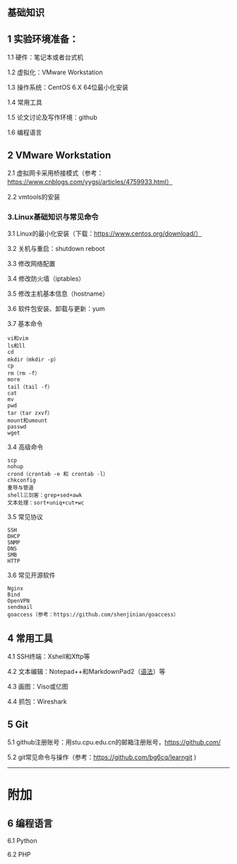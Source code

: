 ## 基础知识 ##

## 1 实验环境准备： ##

1.1 硬件：笔记本或者台式机

1.2 虚拟化：VMware Workstation

1.3 操作系统：CentOS 6.X 64位最小化安装 

1.4 常用工具

1.5 论文讨论及写作环境：github

1.6 编程语言


## 2 VMware Workstation ##

2.1 虚拟网卡采用桥接模式（参考：https://www.cnblogs.com/yygsj/articles/4759933.html）

2.2 vmtools的安装

### 3.Linux基础知识与常见命令 ###

3.1 Linux的最小化安装（下载：https://www.centos.org/download/）

3.2 关机与重启：shutdown reboot

3.3 修改网络配置

3.4 修改防火墙（iptables）

3.5 修改主机基本信息（hostname）

3.6 软件包安装、卸载与更新：yum

3.7 基本命令

    vi和vim
    ls和ll
    cd
    mkdir（mkdir -p）
    cp
    rm（rm -f）
    more
    tail（tail -f）
    cat
    mv
    pwd
    tar（tar zxvf） 
    mount和umount
    passwd
    wget
	
3.4 高级命令

    scp
    nohup
    crond（crontab -e 和 crontab -l）
    chkconfig
    重导与管道
    shell三剑客：grep+sed+awk
    文本处理：sort+uniq+cut+wc

3.5 常见协议

    SSH
    DHCP
    SNMP
    DNS
    SMB
    HTTP
3.6 常见开源软件
	
    Nginx
    Bind
    OpenVPN
    sendmail
	goaccess（参考：https://github.com/shenjinian/goaccess）

## 4 常用工具 ##

4.1 SSH终端：Xshell和Xftp等

4.2 文本编辑：Notepad++和MarkdownPad2（[语法](http://wowubuntu.com/markdown/)）等

4.3 画图：Viso或亿图

4.4 抓包：Wireshark

## 5 Git ##

5.1 github注册账号：用stu.cpu.edu.cn的邮箱注册账号，https://github.com/

5.2 git常见命令与操作（参考：https://github.com/bg6cq/learngit )


----------

# 附加 #

## 6 编程语言 ##

6.1 Python

6.2 PHP








